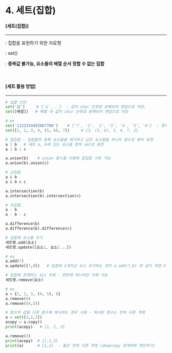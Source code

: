 # 4. 세트(집합)

#### [세트(집합)]

-----

: 집합을 표현하기 위한 자료형

: set()

: **중복값 불가능, 요소들의 배열 순서 정할 수 없는 집합**

<br>

#### [세트 활용 방법]

----

```python
# 집합 선언
set('값')     # {'a',...}  : 값이 char 단위로 분해되어 랜덤으로 저장.
set([배열])   # 배열 내 값이 char 단위로 분해되어 랜덤으로 저장

# ex
set('1122334455667788')    # {'7', '1', '2', '5', '4', '3', '6'}  : 중복 X, 순서 X
set([1, 2, 3, 4, (5, 6), 7])     # {3, (5, 6), 1, 4, 7, 2}
```

```python
# 합집합 - 집합들의 중복 요소들을 제거하고 남은 요소들을 하나의 함수로 묶어 표현
a | b   # 세트 a, b에 있는 요소들 합쳐 set로 표현
a | b | c

a.union(b)    # union 함수를 이용해 합집합 구현 가능
a.union(b).union(c)
```

```python
# 교집합
a & b
a & b & c

a.intersection(b)
a.intersection(b).intersection(c)
```

```python
# 차집합
a - b
a - b - c

a.difference(b)
a.difference(b).difference(c)
```

```python
# 집합에 요소를 추가
세트명.add(요소)
세트명.update([요소1, 요소2...])

# ex
a.add(7)
a.update([7,8])   # 집합에 2개이상 요소 추가하는 경우 a.add(7,8) 와 같이 하면 X
```

```python
# 집합에 존재하는 요소 삭제 - 한번에 하나씩만 삭제 가능
세트명.remove(요소)

# ex
a = {1, 2, 3, (4, 5), 6}
a.remove(6)
a.remove((4,5))
```

```python
# 함수의 값을 다른 함수에 복사하는 경우 사용 - 복사된 함수는 전혀 다른 객체
a = set([1,2,3])
acopy = a.copy()
print(acopy)   # {1, 2, 3}

a.remove(3)
print(acopy)  # {1,2,3}
print(a)      # {1,2}  - 둘은 전혀 다른 객체 (deepcopy 존재여부 확인하기)
```



